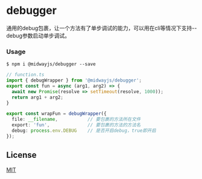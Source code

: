 # debugger

通用的debug包裹，让一个方法有了单步调试的能力，可以用在cli等情况下支持--debug参数启动单步调试。

### Usage
```shell
$ npm i @midwayjs/debugger --save
```

```typescript
// function.ts
import { debugWrapper } from '@midwayjs/debugger';
export const fun = async (arg1, arg2) => {
  await new Promise(resolve => setTimeout(resolve, 1000));
  return arg1 + arg2;
}

export const wrapFun = debugWrapper({
  file: __filename,           // 要包裹的方法所在文件
  export: 'fun',              // 要包裹的方法的方法名
  debug: process.env.DEBUG    // 是否开启debug，true即开启
});
```

## License

[MIT](http://github.com/midwayjs/debugger/blob/master/LICENSE)
